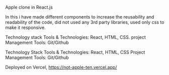 Apple clone in React.js

In this i have made different components to increase the reusability and readability of the code, did not used any 3rd party libraries, used only css to make it responsive.

Technology stack
Tools & Technologies: React, HTML, CSS.
project Management Tools: Git/Github

Technology Stack
Tools & Technologies: React, HTML, CSS
Project Management Tools: Git/Github

Deployed on Vercel, https://not-apple-ten.vercel.app/

